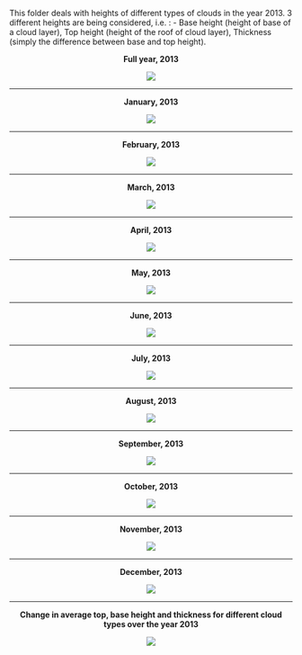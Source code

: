 This folder deals with heights of different types of clouds in the year 2013. 3 different heights are being considered, i.e. : -  Base height (height of base of a cloud layer), Top height (height of the roof of cloud layer), Thickness (simply the difference between base and top height).

<p align="center"> <strong>Full year, 2013</strong> </p>

<p align="center">
  <img src="images/fullyearcloudheight.png">
</p>

*******************************************************************************************************************************************************************************************

<p align="center"> <strong>January, 2013</strong> </p>

<p align="center">
  <img src="images/01jan2013cloudheight.png">
</p>

*******************************************************************************************************************************************************************************************

<p align="center"> <strong>February, 2013</strong> </p>

<p align="center">
  <img src="images/02feb2013cloudheight.png">
</p>

*******************************************************************************************************************************************************************************************

<p align="center"> <strong>March, 2013</strong> </p>

<p align="center">
  <img src="images/03mar2013cloudheight.png">
</p>

*******************************************************************************************************************************************************************************************

<p align="center"> <strong>April, 2013</strong> </p>

<p align="center">
  <img src="images/04apr2013cloudheight.png">
</p>

*******************************************************************************************************************************************************************************************

<p align="center"> <strong>May, 2013</strong> </p>

<p align="center">
  <img src="images/05may2013cloudheight.png">
</p>

*******************************************************************************************************************************************************************************************

<p align="center"> <strong>June, 2013</strong> </p>

<p align="center">
  <img src="images/06jun2013cloudheight.png">
</p>

*******************************************************************************************************************************************************************************************

<p align="center"> <strong>July, 2013</strong> </p>

<p align="center">
  <img src="images/07jul2013cloudheight.png">
</p>

*******************************************************************************************************************************************************************************************

<p align="center"> <strong>August, 2013</strong> </p>

<p align="center">
  <img src="images/08aug2013cloudheight.png">
</p>

*******************************************************************************************************************************************************************************************

<p align="center"> <strong>September, 2013</strong> </p>

<p align="center">
  <img src="images/09sep2013cloudheight.png">
</p>

*******************************************************************************************************************************************************************************************

<p align="center"> <strong>October, 2013</strong> </p>

<p align="center">
  <img src="images/10oct2013cloudheight.png">
</p>

*******************************************************************************************************************************************************************************************

<p align="center"> <strong>November, 2013</strong> </p>

<p align="center">
  <img src="images/11nov2013cloudheight.png">
</p>

*******************************************************************************************************************************************************************************************

<p align="center"> <strong>December, 2013</strong> </p>

<p align="center">
  <img src="images/12dec2013cloudheight.png">
</p>

******************************************************************************************************************************************************************************************

<p align="center"> <strong>Change in average top, base height and thickness for different cloud types over the year 2013</strong> </p>

<p align="center">
  <img src="images/cloudheoghttimeserieslogscale.png">
</p>
